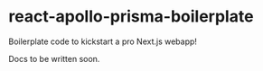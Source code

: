 # react-apollo-prisma-boilerplate
Boilerplate code to kickstart a pro Next.js webapp!

Docs to be written soon.